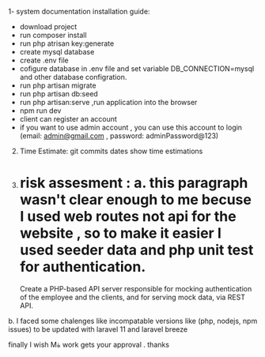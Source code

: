 1- system documentation
installation guide:
- download project
- run composer install
- run php atrisan key:generate
- create mysql database
- create .env file
- cofigure database in .env file and set variable DB_CONNECTION=mysql
  and other database configration.
- run php artisan migrate
- run php artisan db:seed
- run php artisan:serve  ,run application into the browser
- npm run dev
- client can register an account
- if you want to use admin account , you can use this account to login (email: admin@gmail.com , password: adminPassword@123)

2. Time Estimate: git commits dates show time estimations

3. risk assesment :
  a. this paragraph wasn't clear enough to me becuse I used web routes not api for the website , so
   to make it easier I used seeder data and php unit test for authentication.
   =================================================================
   Create a PHP-based API server responsible for mocking authentication of the employee and
   the clients, and for serving mock data, via REST API.
   
  b. I faced some chalenges like incompatable versions like (php, nodejs, npm issues) to be updated with laravel 11 and laravel breeze


  finally I wish Mة work gets your approval .
  thanks



  
